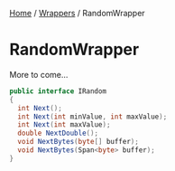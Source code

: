 [Home](/README.md) / [Wrappers](/docs/wrappers/README.md) / RandomWrapper

# RandomWrapper
More to come...

```cs
public interface IRandom
{
  int Next();
  int Next(int minValue, int maxValue);
  int Next(int maxValue);
  double NextDouble();
  void NextBytes(byte[] buffer);
  void NextBytes(Span<byte> buffer);
}
```
